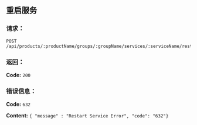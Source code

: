 ## 重启服务


### 请求：

    POST /api/products/:productName/groups/:groupName/services/:serviceName/restart

### 返回：

**Code:** `200`

### 错误信息：

**Code:** `632`

**Content:** `{ "message" : "Restart Service Error", "code": "632"}`